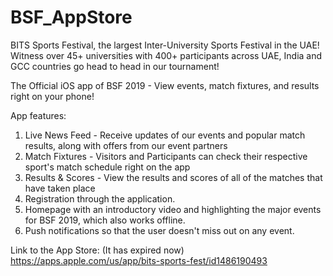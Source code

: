 # BSF_AppStore
BITS Sports Festival, the largest Inter-University Sports Festival in the UAE! Witness over 45+ universities with 400+ participants across UAE, India and GCC countries go head to head in our tournament!

The Official iOS app of BSF 2019 - View events, match fixtures, and results right on your phone!

App features:

1) Live News Feed - Receive updates of our events and popular match results, along with offers from our event partners
2) Match Fixtures - Visitors and Participants can check their respective sport's match schedule right on the app
3) Results & Scores - View the results and scores of all of the matches that have taken place
4) Registration through the application.
5) Homepage with an introductory video and highlighting the major events for BSF 2019, which also works offline.
6) Push notifications so that the user doesn't miss out on any event.


Link to the App Store: (It has expired now)
https://apps.apple.com/us/app/bits-sports-fest/id1486190493
